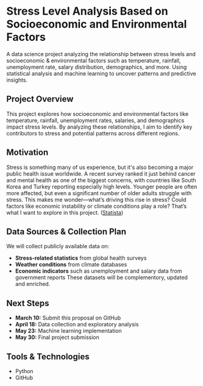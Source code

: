 # Stress Level Analysis Based on Socioeconomic and Environmental Factors

A data science project analyzing the relationship between stress levels and socioeconomic &amp; environmental factors such as temperature, rainfall, unemployment rate, salary distribution, demographics, and more. Using statistical analysis and machine learning to uncover patterns and predictive insights.


## Project Overview
This project explores how socioeconomic and environmental factors like temperature, rainfall, unemployment rates, salaries, and demographics impact stress levels. By analyzing these relationships, I aim to identify key contributors to stress and potential patterns across different regions.


## Motivation
Stress is something many of us experience, but it's also becoming a major public health issue worldwide. A recent survey ranked it just behind cancer and mental health as one of the biggest concerns, with countries like South Korea and Turkey reporting especially high levels. Younger people are often more affected, but even a significant number of older adults struggle with stress. This makes me wonder—what’s driving this rise in stress? Could factors like economic instability or climate conditions play a role? That’s what I want to explore in this project. 
([Statista](https://www.statista.com/statistics/1057961/the-most-stressed-out-populations-worldwide/?utm_source=chatgpt.com))


## Data Sources & Collection Plan

We will collect publicly available data on:
- **Stress-related statistics** from global health surveys
- **Weather conditions** from climate databases
- **Economic indicators** such as unemployment and salary data from government reports
These datasets will be complementory, updated and enriched.


## Next Steps
- **March 10:** Submit this proposal on GitHub
- **April 18:** Data collection and exploratory analysis
- **May 23:** Machine learning implementation
- **May 30:** Final project submission


## Tools & Technologies
- Python
- GitHub
